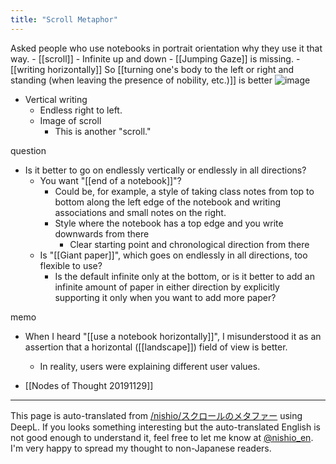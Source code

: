 ```yaml
---
title: "Scroll Metaphor"
---
```


Asked people who use notebooks in portrait orientation why they use it that way.
    - [[scroll]]
    - Infinite up and down
    - [[Jumping Gaze]] is missing.
        - [[writing horizontally]] So [[turning one's body to the left or right and standing (when leaving the presence of nobility, etc.)]] is better
![image](https://gyazo.com/fc68bce89fbe8ce13ede73c1e749ae18/thumb/1000)

- Vertical writing
    - Endless right to left.
    - Image of scroll
        - This is another "scroll."

question
- Is it better to go on endlessly vertically or endlessly in all directions?
    - You want "[[end of a notebook]]"?
        - Could be, for example, a style of taking class notes from top to bottom along the left edge of the notebook and writing associations and small notes on the right.
        - Style where the notebook has a top edge and you write downwards from there
            - Clear starting point and chronological direction from there
    - Is "[[Giant paper]]", which goes on endlessly in all directions, too flexible to use?
        - Is the default infinite only at the bottom, or is it better to add an infinite amount of paper in either direction by explicitly supporting it only when you want to add more paper?

memo
- When I heard "[[use a notebook horizontally]]", I misunderstood it as an assertion that a horizontal ([[landscape]]) field of view is better.
    - In reality, users were explaining different user values.

- [[Nodes of Thought 20191129]]

---
This page is auto-translated from [/nishio/スクロールのメタファー](https://scrapbox.io/nishio/スクロールのメタファー) using DeepL. If you looks something interesting but the auto-translated English is not good enough to understand it, feel free to let me know at [@nishio_en](https://twitter.com/nishio_en). I'm very happy to spread my thought to non-Japanese readers.